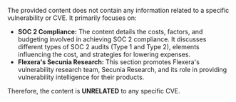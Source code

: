 The provided content does not contain any information related to a specific vulnerability or CVE. It primarily focuses on:

- **SOC 2 Compliance:** The content details the costs, factors, and budgeting involved in achieving SOC 2 compliance. It discusses different types of SOC 2 audits (Type 1 and Type 2), elements influencing the cost, and strategies for lowering expenses.
- **Flexera's Secunia Research:** This section promotes Flexera's vulnerability research team, Secunia Research, and its role in providing vulnerability intelligence for their products.

Therefore, the content is **UNRELATED** to any specific CVE.